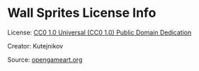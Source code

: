 # Wall Sprites License Info

License: [CC0 1.0 Universal (CC0 1.0) Public Domain Dedication](https://creativecommons.org/publicdomain/zero/1.0/)

Creator: Kutejnikov

Source: [opengameart.org](https://opengameart.org/content/blocks-and-bricks)
